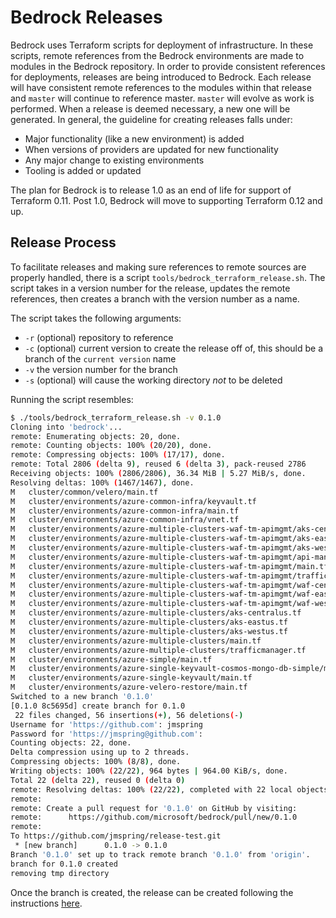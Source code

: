 # Bedrock Releases

Bedrock uses Terraform scripts for deployment of infrastructure.  In these scripts, remote references from the Bedrock environments are made to modules in the Bedrock repository.  In order to provide consistent references for deployments, releases are being introduced to Bedrock.  Each release will have consistent remote references to the modules within that release and `master` will continue to reference master.  `master` will evolve as work is performed.  When a release is deemed necessary, a new one will be generated.  In general, the guideline for creating releases falls under:

- Major functionality (like a new environment) is added
- When versions of providers are updated for new functionality
- Any major change to existing environments
- Tooling is added or updated

The plan for Bedrock is to release 1.0 as an end of life for support of Terraform 0.11.  Post 1.0, Bedrock will move to supporting Terraform 0.12 and up.

## Release Process

To facilitate releases and making sure references to remote sources are properly handled, there is a script `tools/bedrock_terraform_release.sh`.  The script takes in a version number for the release, updates the remote references, then creates a branch with the version number as a name.

The script takes the following arguments:

- `-r` (optional) repository to reference
- `-c` (optional) current version to create the release off of, this should be a branch of the `current version` name
- `-v` the version number for the branch
- `-s` (optional) will cause the working directory *not* to be deleted

Running the script resembles:

```bash
$ ./tools/bedrock_terraform_release.sh -v 0.1.0
Cloning into 'bedrock'...
remote: Enumerating objects: 20, done.
remote: Counting objects: 100% (20/20), done.
remote: Compressing objects: 100% (17/17), done.
remote: Total 2806 (delta 9), reused 6 (delta 3), pack-reused 2786
Receiving objects: 100% (2806/2806), 36.34 MiB | 5.27 MiB/s, done.
Resolving deltas: 100% (1467/1467), done.
M	cluster/common/velero/main.tf
M	cluster/environments/azure-common-infra/keyvault.tf
M	cluster/environments/azure-common-infra/main.tf
M	cluster/environments/azure-common-infra/vnet.tf
M	cluster/environments/azure-multiple-clusters-waf-tm-apimgmt/aks-centralus.tf
M	cluster/environments/azure-multiple-clusters-waf-tm-apimgmt/aks-eastus.tf
M	cluster/environments/azure-multiple-clusters-waf-tm-apimgmt/aks-westus.tf
M	cluster/environments/azure-multiple-clusters-waf-tm-apimgmt/api-management.tf
M	cluster/environments/azure-multiple-clusters-waf-tm-apimgmt/main.tf
M	cluster/environments/azure-multiple-clusters-waf-tm-apimgmt/trafficmanager.tf
M	cluster/environments/azure-multiple-clusters-waf-tm-apimgmt/waf-centralus..tf
M	cluster/environments/azure-multiple-clusters-waf-tm-apimgmt/waf-eastus.tf
M	cluster/environments/azure-multiple-clusters-waf-tm-apimgmt/waf-westus.tf
M	cluster/environments/azure-multiple-clusters/aks-centralus.tf
M	cluster/environments/azure-multiple-clusters/aks-eastus.tf
M	cluster/environments/azure-multiple-clusters/aks-westus.tf
M	cluster/environments/azure-multiple-clusters/main.tf
M	cluster/environments/azure-multiple-clusters/trafficmanager.tf
M	cluster/environments/azure-simple/main.tf
M	cluster/environments/azure-single-keyvault-cosmos-mongo-db-simple/main.tf
M	cluster/environments/azure-single-keyvault/main.tf
M	cluster/environments/azure-velero-restore/main.tf
Switched to a new branch '0.1.0'
[0.1.0 8c5695d] create branch for 0.1.0
 22 files changed, 56 insertions(+), 56 deletions(-)
Username for 'https://github.com': jmspring
Password for 'https://jmspring@github.com': 
Counting objects: 22, done.
Delta compression using up to 2 threads.
Compressing objects: 100% (8/8), done.
Writing objects: 100% (22/22), 964 bytes | 964.00 KiB/s, done.
Total 22 (delta 22), reused 0 (delta 0)
remote: Resolving deltas: 100% (22/22), completed with 22 local objects.
remote: 
remote: Create a pull request for '0.1.0' on GitHub by visiting:
remote:      https://github.com/microsoft/bedrock/pull/new/0.1.0
remote: 
To https://github.com/jmspring/release-test.git
 * [new branch]      0.1.0 -> 0.1.0
Branch '0.1.0' set up to track remote branch '0.1.0' from 'origin'.
branch for 0.1.0 created
removing tmp directory
```

Once the branch is created, the release can be created following the instructions [here](https://help.github.com/en/articles/creating-releases).